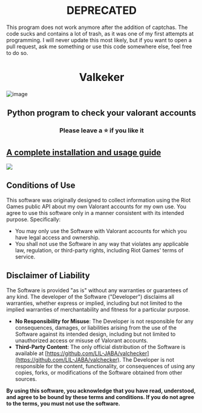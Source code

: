 <h1 align="center">
  DEPRECATED
</h1>
This program does not work anymore after the addition of captchas. The code sucks and contains a lot of trash, as it was one of my first attempts at programming. I will never update this most likely, but if you want to open a pull request, ask me something or use this code somewhere else, feel free to do so.

<h1 align="center">
  Valkeker
</h1>

![image](https://user-images.githubusercontent.com/82034934/191281792-6b45244e-9635-45a5-b6e8-529ff6d93268.png)

<h2 align="center">
  Python program to check your valorant accounts
</h2>

<h3 align="center">
Please leave a ⭐  if you like it
</h3>

## [A complete installation and usage guide](https://liljaba1337.gitbook.io/untitled/)


<a href="https://discord.gg/krMFTdSafD"><img src="https://discordapp.com/api/guilds/1227667638742683729/widget.png?style=banner2"></a>


## Conditions of Use
This software was originally designed to collect information using the Riot Games public API about my own Valorant accounts for my own use. You agree to use this software only in a manner consistent with its intended purpose. Specifically:
- You may only use the Software with Valorant accounts for which you have legal access and ownership.
- You shall not use the Software in any way that violates any applicable law, regulation, or third-party rights, including Riot Games' terms of service.

## Disclaimer of Liability
The Software is provided "as is" without any warranties or guarantees of any kind. The developer of the Software ("Developer") disclaims all warranties, whether express or implied, including but not limited to the implied warranties of merchantability and fitness for a particular purpose.

- **No Responsibility for Misuse**: The Developer is not responsible for any consequences, damages, or liabilities arising from the use of the Software against its intended design, including but not limited to unauthorized access or misuse of Valorant accounts.
- **Third-Party Content**: The only official distribution of the Software is available at [https://github.com/LIL-JABA/valchecker](https://github.com/LIL-JABA/valchecker). The Developer is not responsible for the content, functionality, or consequences of using any copies, forks, or modifications of the Software obtained from other sources.

**By using this software, you acknowledge that you have read, understood, and agree to be bound by these terms and conditions. If you do not agree to the terms, you must not use the software.**
